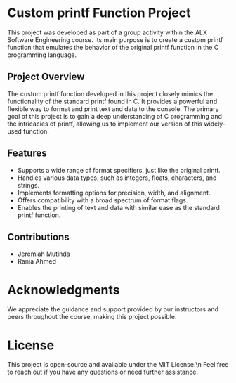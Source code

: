 # Custom printf Function Project
This project was developed as part of a group activity within the ALX Software Engineering course. Its main purpose is to create a custom printf function that emulates the behavior of the original printf function in the C programming language.

## Project Overview
The custom printf function developed in this project closely mimics the functionality of the standard printf found in C. It provides a powerful and flexible way to format and print text and data to the console. The primary goal of this project is to gain a deep understanding of C programming and the intricacies of printf, allowing us to implement our version of this widely-used function.

## Features
* Supports a wide range of format specifiers, just like the original printf.
* Handles various data types, such as integers, floats, characters, and strings.
* Implements formatting options for precision, width, and alignment.
* Offers compatibility with a broad spectrum of format flags.
* Enables the printing of text and data with similar ease as the standard printf function.

## Contributions
 * Jeremiah Mutinda
 * Rania Ahmed

# Acknowledgments
We appreciate the guidance and support provided by our  instructors and peers throughout the course, making this project possible.

# License
This project is open-source and available under the MIT License.\n
Feel free to reach out if you have any questions or need further assistance.


